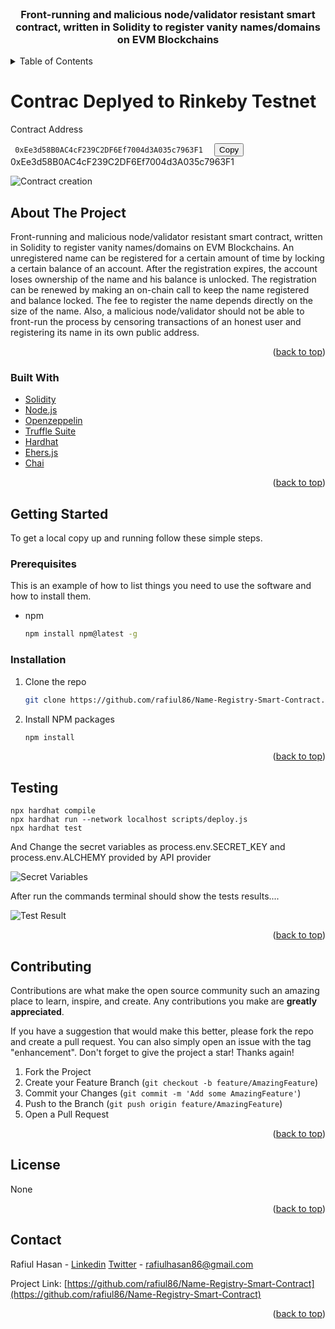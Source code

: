 <div id="top"></div>
<!--
*** Thanks for checking out the Best-README-Template. If you have a suggestion
*** that would make this better, please fork the repo and create a pull request
*** or simply open an issue with the tag "enhancement".
*** Don't forget to give the project a star!
*** Thanks again! Now go create something AMAZING! :D
-->



<!-- PROJECT SHIELDS -->
<!--
*** I'm using markdown "reference style" links for readability.
*** Reference links are enclosed in brackets [ ] instead of parentheses ( ).
*** See the bottom of this document for the declaration of the reference variables
*** for contributors-url, forks-url, etc. This is an optional, concise syntax you may use.
*** https://www.markdownguide.org/basic-syntax/#reference-style-links
-->




<!-- PROJECT LOGO -->
<br />
<div align="center">
 

  <h3 align="center">Front-running and malicious node/validator resistant smart contract, written in Solidity to register vanity names/domains on EVM Blockchains</h3>


</div>



<!-- TABLE OF CONTENTS -->
<details>
  <summary>Table of Contents</summary>
  <ol>
    <li>
      <a href="#about-the-project">About The Project</a>
      <ul>
        <li><a href="#built-with">Built With</a></li>
      </ul>
    </li>
    <li>
      <a href="#getting-started">Getting Started</a>
      <ul>
        <li><a href="#prerequisites">Prerequisites</a></li>
        <li><a href="#installation">Installation</a></li>
      </ul>
    </li>
    <li><a href="#usage">Usage</a></li>
    <li><a href="#contributing">Contributing</a></li>
    <li><a href="#license">License</a></li>
    <li><a href="#contact">Contact</a></li>
  </ol>
</details>


# Contrac Deplyed to Rinkeby Testnet 
Contract Address   
<div class="highlight">
  <code> 0xEe3d58B0AC4cF239C2DF6Ef7004d3A035c7963F1  </code>
  <button>Copy</button>
</div> 
    0xEe3d58B0AC4cF239C2DF6Ef7004d3A035c7963F1 

![Contract creation](https://user-images.githubusercontent.com/68476971/169951933-4d736eb3-8792-4a47-b9bf-2a6aef010943.png)


<!-- ABOUT THE PROJECT -->
## About The Project

Front-running and malicious node/validator resistant smart contract, written in Solidity to register vanity names/domains on EVM Blockchains.
An unregistered name can be registered for a certain amount of time by locking a certain balance of an account. After the registration expires,
 the account loses ownership of the name and his balance is unlocked. The registration can be renewed by making an on-chain call to keep the 
 name registered and balance locked. The fee to register the name depends directly on the size of the name. Also, a malicious node/validator 
 should not be able to front-run the process by censoring transactions of an honest user and registering its name in its own public address.



<p align="right">(<a href="#top">back to top</a>)</p>



### Built With

* [Solidity](https://docs.soliditylang.org/en/v0.8.14/)
* [Node.js](https://nodejs.org/en/docs/)
* [Openzeppelin](https://www.openzeppelin.com/)
* [Truffle Suite](https://trufflesuite.com/)
* [Hardhat](https://hardhat.org/)
* [Ehers.js](https://docs.ethers.io/v5/)
* [Chai](https://www.npmjs.com/package/chai)



<p align="right">(<a href="#top">back to top</a>)</p>



<!-- GETTING STARTED -->
## Getting Started

To get a local copy up and running follow these simple steps.

### Prerequisites

This is an example of how to list things you need to use the software and how to install them.
* npm
  ```sh
  npm install npm@latest -g
  ```

### Installation



1. Clone the repo
   ```sh
   git clone https://github.com/rafiul86/Name-Registry-Smart-Contract.git
   ```
2. Install NPM packages
   ```sh
   npm install
   ```
<p align="right">(<a href="#top">back to top</a>)</p>

<!--Testing-->
## Testing 

  ```npm install
  npx hardhat compile
  npx hardhat run --network localhost scripts/deploy.js
  npx hardhat test
  ```
And Change the secret variables as process.env.SECRET_KEY and process.env.ALCHEMY provided by API provider

![Secret Variables](https://user-images.githubusercontent.com/68476971/169951589-da24b489-0cb6-44f8-a1fb-f9f02afca154.png)



After run the commands terminal should show the tests results....

![Test Result](https://user-images.githubusercontent.com/68476971/169948793-4a4cf14b-9346-4a42-a083-563eacbfaaab.png)


<p align="right">(<a href="#top">back to top</a>)</p>

<!-- CONTRIBUTING -->
## Contributing

Contributions are what make the open source community such an amazing place to learn, inspire, and create. Any contributions you make are **greatly appreciated**.

If you have a suggestion that would make this better, please fork the repo and create a pull request. You can also simply open an issue with the tag "enhancement".
Don't forget to give the project a star! Thanks again!

1. Fork the Project
2. Create your Feature Branch (`git checkout -b feature/AmazingFeature`)
3. Commit your Changes (`git commit -m 'Add some AmazingFeature'`)
4. Push to the Branch (`git push origin feature/AmazingFeature`)
5. Open a Pull Request

<p align="right">(<a href="#top">back to top</a>)</p>



<!-- LICENSE -->
## License

None

<p align="right">(<a href="#top">back to top</a>)</p>



<!-- CONTACT -->
## Contact

Rafiul Hasan - [Linkedin](https://www.linkedin.com/in/hrafiul/)
               [Twitter](https://twitter.com/r_hasan_c)
               - rafiulhasan86@gmail.com

Project Link: [https://github.com/rafiul86/Name-Registry-Smart-Contract](https://github.com/rafiul86/Name-Registry-Smart-Contract)

<p align="right">(<a href="#top">back to top</a>)</p>







